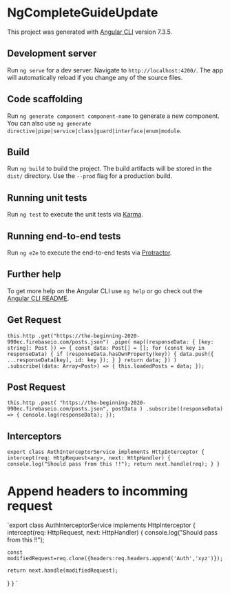 # NgCompleteGuideUpdate

This project was generated with [Angular CLI](https://github.com/angular/angular-cli) version 7.3.5.

## Development server

Run `ng serve` for a dev server. Navigate to `http://localhost:4200/`. The app will automatically reload if you change any of the source files.

## Code scaffolding

Run `ng generate component component-name` to generate a new component. You can also use `ng generate directive|pipe|service|class|guard|interface|enum|module`.

## Build

Run `ng build` to build the project. The build artifacts will be stored in the `dist/` directory. Use the `--prod` flag for a production build.

## Running unit tests

Run `ng test` to execute the unit tests via [Karma](https://karma-runner.github.io).

## Running end-to-end tests

Run `ng e2e` to execute the end-to-end tests via [Protractor](http://www.protractortest.org/).

## Further help

To get more help on the Angular CLI use `ng help` or go check out the [Angular CLI README](https://github.com/angular/angular-cli/blob/master/README.md).

## Get Request

`this.http .get("https://the-beginning-2020-990ec.firebaseio.com/posts.json") .pipe( map((responseData: { [key: string]: Post }) => { const data: Post[] = []; for (const key in responseData) { if (responseData.hasOwnProperty(key)) { data.push({ ...responseData[key], id: key }); } } return data; }) ) .subscribe((data: Array<Post>) => { this.loadedPosts = data; });`

## Post Request

`this.http .post( "https://the-beginning-2020-990ec.firebaseio.com/posts.json", postData ) .subscribe((responseData) => { console.log(responseData); });`

## Interceptors

`export class AuthInterceptorService implements HttpInterceptor { intercept(req: HttpRequest<any>, next: HttpHandler) { console.log("Should pass from this !!"); return next.handle(req); } }`

# Append headers to incomming request

`export class AuthInterceptorService implements HttpInterceptor {
intercept(req: HttpRequest<any>, next: HttpHandler) {
console.log("Should pass from this !!");

    const modifiedRequest=req.clone({headers:req.headers.append('Auth','xyz')});

    return next.handle(modifiedRequest);

}
}
`
